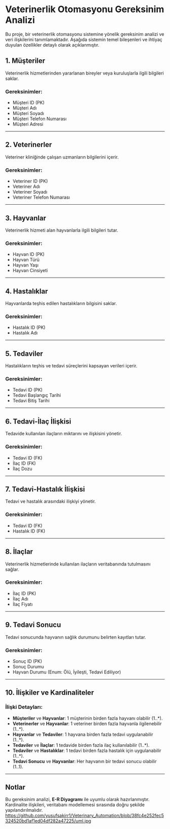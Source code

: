 # Veterinerlik Otomasyonu Gereksinim Analizi

Bu proje, bir veterinerlik otomasyonu sistemine yönelik gereksinim analizi ve veri ilişkilerini tanımlamaktadır. Aşağıda sistemin temel bileşenleri ve ihtiyaç duyulan özellikler detaylı olarak açıklanmıştır.

## 1. Müşteriler
Veterinerlik hizmetlerinden yararlanan bireyler veya kuruluşlarla ilgili bilgileri saklar.

### Gereksinimler:
* Müşteri ID (PK)
* Müşteri Adı
* Müşteri Soyadı
* Müşteri Telefon Numarası
* Müşteri Adresi

---

## 2. Veterinerler
Veteriner kliniğinde çalışan uzmanların bilgilerini içerir.

### Gereksinimler:
* Veteriner ID (PK)
* Veteriner Adı
* Veteriner Soyadı
* Veteriner Telefon Numarası

---

## 3. Hayvanlar
Veterinerlik hizmeti alan hayvanlarla ilgili bilgileri tutar.

### Gereksinimler:
* Hayvan ID (PK)
* Hayvan Türü
* Hayvan Yaşı
* Hayvan Cinsiyeti

---

## 4. Hastalıklar
Hayvanlarda teşhis edilen hastalıkların bilgisini saklar.

### Gereksinimler:
* Hastalık ID (PK)
* Hastalık Adı

---

## 5. Tedaviler
Hastalıkların teşhis ve tedavi süreçlerini kapsayan verileri içerir.

### Gereksinimler:
* Tedavi ID (PK)
* Tedavi Başlangıç Tarihi
* Tedavi Bitiş Tarihi

---

## 6. Tedavi-İlaç İlişkisi
Tedavide kullanılan ilaçların miktarını ve ilişkisini yönetir.

### Gereksinimler:
* Tedavi ID (FK)
* İlaç ID (FK)
* İlaç Dozu

---

## 7. Tedavi-Hastalık İlişkisi
Tedavi ve hastalık arasındaki ilişkiyi yönetir.

### Gereksinimler:
* Tedavi ID (FK)
* Hastalık ID (FK)

---

## 8. İlaçlar
Veterinerlik hizmetlerinde kullanılan ilaçların veritabanında tutulmasını sağlar.

### Gereksinimler:
* İlaç ID (PK)
* İlaç Adı
* İlaç Fiyatı

---

## 9. Tedavi Sonucu
Tedavi sonucunda hayvanın sağlık durumunu belirten kayıtları tutar.

### Gereksinimler:
* Sonuç ID (PK)
* Sonuç Durumu
* Hayvan Durumu (Enum: Ölü, İyileşti, Tedavi Ediliyor)

---

## 10. İlişkiler ve Kardinaliteler
### İlişki Detayları:
* **Müşteriler** ve **Hayvanlar**: 1 müşterinin birden fazla hayvanı olabilir (1..*).
* **Veterinerler** ve **Hayvanlar**: 1 veteriner birden fazla hayvanla ilgilenebilir (1..*).
* **Hayvanlar** ve **Tedaviler**: 1 hayvana birden fazla tedavi uygulanabilir (1..*).
* **Tedaviler** ve **İlaçlar**: 1 tedavide birden fazla ilaç kullanılabilir (1..*).
* **Tedaviler** ve **Hastalıklar**: 1 tedavi birden fazla hastalık için uygulanabilir (1..*).
* **Tedavi Sonucu** ve **Hayvanlar**: Her hayvanın bir tedavi sonucu olabilir (1..1).

---

## Notlar
Bu gereksinim analizi, **E-R Diyagramı** ile uyumlu olarak hazırlanmıştır. Kardinalite ilişkileri, veritabanı modellemesi sırasında doğru şekilde yapılandırılmalıdır.
https://github.com/yusufsakirr1/Veterinary_Automation/blob/38fc4e252fec5324520bd1af1ed04df282a47225/uml.jpg
